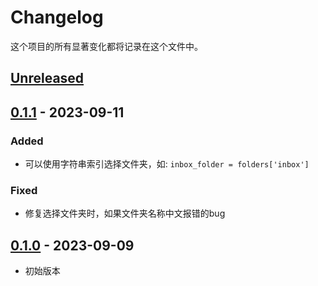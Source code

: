 # Changelog

这个项目的所有显著变化都将记录在这个文件中。

## [Unreleased]

## [0.1.1] - 2023-09-11

### Added

- 可以使用字符串索引选择文件夹，如: `inbox_folder = folders['inbox']`

### Fixed

- 修复选择文件夹时，如果文件夹名称中文报错的bug

## [0.1.0] - 2023-09-09

- 初始版本

[unreleased]: https://github.com/telecomshy/imap-easybox/compare/master...V0.1.1
[0.1.1]: https://github.com/telecomshy/imap-easybox/compare/v0.1.0...v0.1.1
[0.1.0]: https://github.com/telecomshy/imap-easybox/releases/tag/V0.1.0